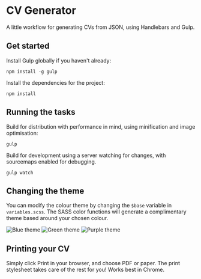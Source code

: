 # CV Generator

A little workflow for generating CVs from JSON, using Handlebars and Gulp.

## Get started
Install Gulp globally if you haven't already:
```
npm install -g gulp
```

Install the dependencies for the project:
```
npm install
```

## Running the tasks
Build for distribution with performance in mind, using minification and image optimisation:
```
gulp
```

Build for development using a server watching for changes, with sourcemaps enabled for debugging.
```
gulp watch
```

## Changing the theme

You can modify the colour theme by changing the `$base` variable in `variables.scss`. The SASS color functions will generate a complimentary theme based around your chosen colour.

![Blue theme](https://raw.githubusercontent.com/superfunkminister/cv-generator/master/samples/cv-blue.jpg)
![Green theme](https://raw.githubusercontent.com/superfunkminister/cv-generator/master/samples/cv-green.jpg)
![Purple theme](https://raw.githubusercontent.com/superfunkminister/cv-generator/master/samples/cv-purple.jpg)


## Printing your CV

Simply click Print in your browser, and choose PDF or paper. The print stylesheet takes care of the rest for you! Works best in Chrome.
